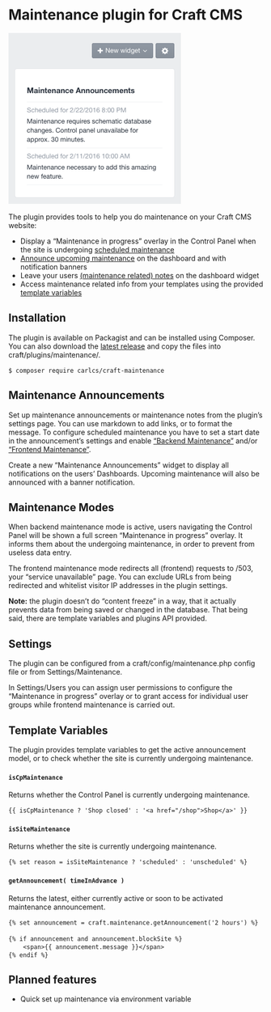 # Maintenance plugin for Craft CMS

![screenshot][1]

The plugin provides tools to help you do maintenance on your Craft CMS website:

- Display a “Maintenance in progress” overlay in the Control Panel when the site is undergoing [scheduled maintenance](#maintenance-modes)
- [Announce upcoming maintenance](#maintenance-announcements) on the dashboard and with notification banners
- Leave your users [(maintenance related) notes](#maintenance-notes) on the dashboard widget
- Access maintenance related info from your templates using the provided [template variables](#template-variables)

## Installation

The plugin is available on Packagist and can be installed using Composer. You can also download the [latest release][2] and copy the files into craft/plugins/maintenance/.

```
$ composer require carlcs/craft-maintenance
```

## Maintenance Announcements

Set up maintenance announcements or <a name='maintenance-notes' />maintenance notes from the plugin’s settings page. You can use markdown to add links, or to format the message. To configure scheduled maintenance you have to set a start date in the announcement’s settings and enable [“Backend Maintenance”](#backend-maintenance) and/or [“Frontend Maintenance”](#frontend-maintenance).

Create a new “Maintenance Announcements” widget to display all notifications on the users’ Dashboards. Upcoming maintenance will also be announced with a banner notification.

## Maintenance Modes

<a name='backend-maintenance' />When backend maintenance mode is active, users navigating the Control Panel will be shown a full screen “Maintenance in progress” overlay. It informs them about the undergoing maintenance, in order to prevent from useless data entry.

<a name='frontend-maintenance' />The frontend maintenance mode redirects all (frontend) requests to /503, your “service unavailable” page. You can exclude URLs from being redirected and whitelist visitor IP addresses in the plugin settings.

**Note:** the plugin doesn’t do “content freeze” in a way, that it actually prevents data from being saved or changed in the database. That being said, there are template variables and plugins API provided.

## Settings

The plugin can be configured from a craft/config/maintenance.php config file or from Settings/Maintenance.

In Settings/Users you can assign user permissions to configure the  “Maintenance in progress” overlay or to grant access for individual user groups while frontend maintenance is carried out.

## Template Variables

The plugin provides template variables to get the active announcement model, or to check whether the site is currently undergoing maintenance.

#### `isCpMaintenance`

Returns whether the Control Panel is currently undergoing maintenance.

```twig
{{ isCpMaintenance ? 'Shop closed' : '<a href="/shop">Shop</a>' }}
```

#### `isSiteMaintenance`

Returns whether the site is currently undergoing maintenance.

```twig
{% set reason = isSiteMaintenance ? 'scheduled' : 'unscheduled' %}
```

#### `getAnnouncement( timeInAdvance )`

Returns the latest, either currently active or soon to be activated maintenance announcement.

```twig
{% set announcement = craft.maintenance.getAnnouncement('2 hours') %}

{% if announcement and announcement.blockSite %}
    <span>{{ announcement.message }}</span>
{% endif %}
```

## Planned features

- Quick set up maintenance via environment variable


  [1]: https://github.com/carlcs/craft-maintenance/blob/master/resources/screenshot.png
  [2]: https://github.com/carlcs/craft-maintenance/releases/latest
